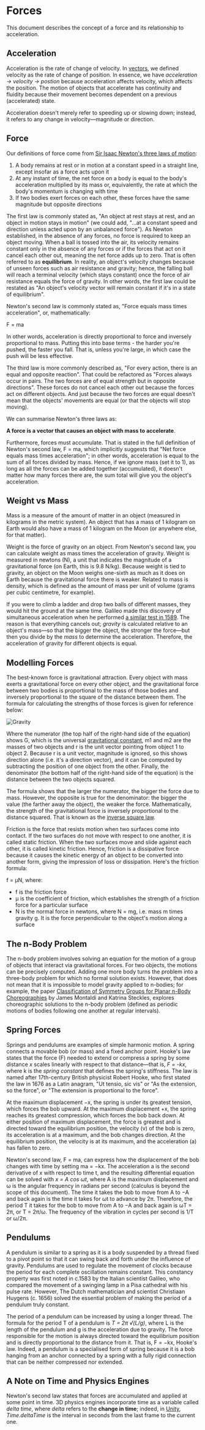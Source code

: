 # Forces

This document describes the concept of a force and its relationship to acceleration.

## Acceleration

Acceleration is the rate of change of velocity. In [vectors](./vectors.md]), we defined velocity as the rate of change of position. In essence, we have _acceleration -> velocity -> postion_ because acceleration affects velocity, which affects the position. The motion of objects that accelerate has continuity and fluidity because their movement becomes dependent on a previous (accelerated) state.

Acceleration doesn't merely refer to speeding up or slowing down; instead, it refers to any change in velocity—magnitude or direction.

## Force

Our definitions of force come from [Sir Isaac Newton's three laws of motion](https://en.wikipedia.org/wiki/Newton%27s_laws_of_motion):

1. A body remains at rest or in motion at a constant speed in a straight line, except insofar as a force acts upon it
2. At any instant of time, the net force on a body is equal to the body's acceleration multiplied by its mass or, equivalently, the rate at which the body's momentum is changing with time
3. If two bodies exert forces on each other, these forces have the same magnitude but opposite directions

The first law is commonly stated as, "An object at rest stays at rest, and an object in motion stays in motion" (we could add, "...at a constant speed and direction unless acted upon by an unbalanced force"). As Newton established, in the absence of any forces, no force is required to keep an object moving. When a ball is tossed into the air, its velocity remains constant only in the absence of any forces or if the forces that act on it cancel each other out, meaning the net force adds up to zero. That is often referred to as **equilibrium**. In reality, an object's velocity changes because of unseen forces such as air resistance and gravity; hence, the falling ball will reach a terminal velocity (which stays constant) once the force of air resistance equals the force of gravity. In other words, the first law could be restated as "An object's velocity vector will remain constant if it's in a state of equilibrium".

Newton's second law is commonly stated as, "Force equals mass times acceleration", or, mathematically:

F = ma

In other words, acceleration is directly proportional to force and inversely proportional to mass. Putting this into base terms - the harder you're pushed, the faster you fall. That is, unless you're large, in which case the push will be less effective.

The third law is more commonly described as, "For every action, there is an equal and opposite reaction". That could be refactored as "Forces always occur in pairs. The two forces are of equal strength but in opposite directions". These forces do not cancel each other out because the forces act on different objects. And just because the two forces are equal doesn't mean that the objects' movements are equal (or that the objects will stop moving).

We can summarise Newton's three laws as:

**A force is a vector that causes an object with mass to accelerate**.

Furthermore, forces must accumulate. That is stated in the full definition of Newton's second law, F = ma, which implicitly suggests that "Net force equals mass times acceleration"; in other words, acceleration is equal to the sum of all forces divided by mass. Hence, if we ignore mass (set it to 1), as long as all the forces can be added together (accumulated), it doesn't matter how many forces there are, the sum total will give you the object's acceleration.

## Weight vs Mass

Mass is a measure of the amount of matter in an object (measured in kilograms in the metric system). An object that has a mass of 1 kilogram on Earth would also have a mass of 1 kilogram on the Moon (or anywhere else, for that matter).

Weight is the force of gravity on an object. From Newton's second law, you can calculate weight as mass times the acceleration of gravity. Weight is measured in newtons (N), a unit that indicates the magnitude of a gravitational force (on Earth, this is 9.8 N/kg). Because weight is tied to gravity, an object on the Moon weighs one-sixth as much as it does on Earth because the gravitational force there is weaker. Related to mass is density, which is defined as the amount of mass per unit of volume (grams per cubic centimetre, for example).

If you were to climb a ladder and drop two balls of different masses, they would hit the ground at the same time. Galileo made this discovery of simultaneous acceleration when he performed [a similar test in 1589](https://en.wikipedia.org/wiki/Galileo%27s_Leaning_Tower_of_Pisa_experiment). The reason is that everything cancels out; _gravity_ is calculated relative to an object's mass—so that the bigger the object, the stronger the force—but then you divide by the _mass_ to determine the acceleration. Therefore, the acceleration of gravity for different objects is equal.

## Modelling Forces

The best-known force is gravitational attraction. Every object with mass exerts a gravitational force on every other object, and the gravitational force between two bodies is proportional to the mass of those bodies and inversely proportional to the square of the distance between them. The formula for calculating the strengths of those forces is given for reference below:

![Gravity](./images/gravity.webp)

Where the numerator (the top half of the right-hand side of the equation) shows G, which is the universal [gravitational constant](https://en.wikipedia.org/wiki/Gravitational_constant), m1 and m2 are the masses of two objects and r is the unit vector pointing from object 1 to object 2. Because r is a unit vector, magnitude is ignored, so this shows direction alone (i.e. it's a direction vector), and it can be computed by subtracting the position of one object from the other. Finally, the denominator (the bottom half of the right-hand side of the equation) is the distance between the two objects squared.

The formula shows that the larger the numerator, the bigger the force due to mass. However, the opposite is true for the denominator: the bigger the value (the farther away the object), the weaker the force. Mathematically, the strength of the gravitational force is inversely proportional to the distance squared. That is known as the [inverse square law](https://en.wikipedia.org/wiki/Inverse-square_law).

Friction is the force that resists motion when two surfaces come into contact. If the two surfaces do not move with respect to one another, it is called static friction. When the two surfaces move and slide against each other, it is called kinetic friction. Hence, friction is a dissipative force because it causes the kinetic energy of an object to be converted into another form, giving the impression of loss or dissipation. Here's the friction formula:

f = μN, where:

- f is the friction force
- μ is the coefficient of friction, which establishes the strength of a friction force for a particular surface
- N is the normal force in newtons, where N = mg, i.e. mass m times gravity g. It is the force perpendicular to the object's motion along a surface

## The n-Body Problem

The n-body problem involves solving an equation for the motion of a group of objects that interact via gravitational forces. For two objects, the motions can be precisely computed. Adding one more body turns the problem into a three-body problem for which no formal solution exists. However, that does not mean that it is impossible to model gravity applied to n-bodies; for example, the paper [Classification of Symmetry Groups for Planar n-Body Choreographies](https://www.cambridge.org/core/journals/forum-of-mathematics-sigma/article/classification-of-symmetry-groups-for-planar-nbody-choreographies/710D0EC787DED736B64A94D0E5CD01E1) by James Montaldi and Katrina Steckles, explores choreographic solutions to the n-body problem (defined as periodic motions of bodies following one another at regular intervals).

## Spring Forces

Springs and pendulums are examples of simple harmonic motion. A spring connects a movable bob (or mass) and a fixed anchor point. Hooke's law states that the force (F) needed to extend or compress a spring by some distance _x_ scales linearly with respect to that distance—that is, _F = -kx_, where k is the _spring constant_ that defines the spring's stiffness. The law is named after 17th-century British physicist Robert Hooke, who first stated the law in 1676 as a Latin anagram, "Ut tensio, sic vis" or "As the extension, so the force", or "The extension is proportional to the force".

At the maximum displacement −x, the spring is under its greatest tension, which forces the bob upward. At the maximum displacement +x, the spring reaches its greatest compression, which forces the bob back down. At either position of maximum displacement, the force is greatest and is directed toward the equilibrium position, the velocity (v) of the bob is zero, its acceleration is at a maximum, and the bob changes direction. At the equilibrium position, the velocity is at its maximum, and the acceleration (a) has fallen to zero.

Newton's second law, F = ma, can express how the displacement of the bob changes with time by setting ma = −kx. The acceleration a is the second derivative of x with respect to time t, and the resulting differential equation can be solved with _x = A cos ωt_, where A is the maximum displacement and ω is the angular frequency in radians per second (calculus is beyond the scope of this document). The time it takes the bob to move from A to −A and back again is the time it takes for ωt to advance by 2π. Therefore, the period T it takes for the bob to move from A to −A and back again is ωT = 2π, or T = 2π/ω. The frequency of the vibration in cycles per second is 1/T or ω/2π.

## Pendulums

A pendulum is similar to a spring as it is a body suspended by a thread fixed to a pivot point so that it can swing back and forth under the influence of gravity. Pendulums are used to regulate the movement of clocks because the period for each complete oscillation remains constant. This constancy property was first noted in c.1583 by the Italian scientist Galileo, who compared the movement of a swinging lamp in a Pisa cathedral with his pulse rate. However, The Dutch mathematician and scientist Christiaan Huygens (c. 1656) solved the essential problem of making the period of a pendulum truly constant.

The period of a pendulum can be increased by using a longer thread. The formula for the period T of a pendulum is _T = 2π √(L/g)_, where L is the length of the pendulum and g is the acceleration due to gravity. The force responsible for the motion is always directed toward the equilibrium position and is directly proportional to the distance from it. That is, F = −kx, Hooke's law. Indeed, a pendulum is a specialised form of spring because it is a bob hanging from an anchor connected by a spring with a fully rigid connection that can be neither compressed nor extended.

## A Note on Time and Physics Engines

Newton's second law states that forces are accumulated and applied at some point in time. 3D physics engines incorporate time as a variable called _delta time_, where _delta_ refers to the **change in time**; indeed, in [Unity](https://unity.com/), _Time.deltaTime_ is the interval in seconds from the last frame to the current one.

